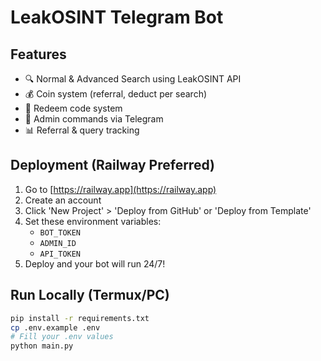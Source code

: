 
# LeakOSINT Telegram Bot

## Features
- 🔍 Normal & Advanced Search using LeakOSINT API
- 💰 Coin system (referral, deduct per search)
- 🎁 Redeem code system
- 👑 Admin commands via Telegram
- 📊 Referral & query tracking

## Deployment (Railway Preferred)
1. Go to [https://railway.app](https://railway.app)
2. Create an account
3. Click 'New Project' > 'Deploy from GitHub' or 'Deploy from Template'
4. Set these environment variables:
   - `BOT_TOKEN`
   - `ADMIN_ID`
   - `API_TOKEN`
5. Deploy and your bot will run 24/7!

## Run Locally (Termux/PC)
```bash
pip install -r requirements.txt
cp .env.example .env
# Fill your .env values
python main.py
```
